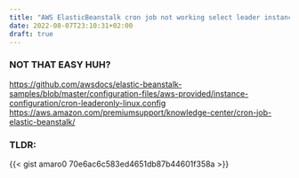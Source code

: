 ```yaml
---
title: "AWS ElasticBeanstalk cron job not working select leader instance"
date: 2022-08-07T23:10:31+02:00
draft: true
---
```


### NOT THAT EASY HUH?

https://github.com/awsdocs/elastic-beanstalk-samples/blob/master/configuration-files/aws-provided/instance-configuration/cron-leaderonly-linux.config
https://aws.amazon.com/premiumsupport/knowledge-center/cron-job-elastic-beanstalk/

### TLDR:

{{< gist amaro0 70e6ac6c583ed4651db87b44601f358a >}}